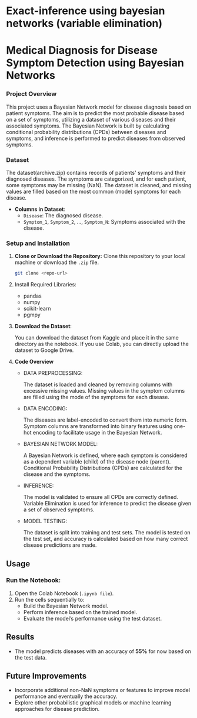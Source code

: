 # Exact-inference using bayesian networks (variable elimination)

# **Medical Diagnosis for Disease Symptom Detection using Bayesian Networks**

### **Project Overview**
This project uses a Bayesian Network model for disease diagnosis based on patient symptoms. The aim is to predict the most probable disease based on a set of symptoms, utilizing a dataset of various diseases and their associated symptoms. The Bayesian Network is built by calculating conditional probability distributions (CPDs) between diseases and symptoms, and inference is performed to predict diseases from observed symptoms.

### **Dataset**
The dataset(archive.zip) contains records of patients' symptoms and their diagnosed diseases. The symptoms are categorized, and for each patient, some symptoms may be missing (NaN). The dataset is cleaned, and missing values are filled based on the most common (mode) symptoms for each disease.

- **Columns in Dataset**:
  - `Disease`: The diagnosed disease.
  - `Symptom_1`, `Symptom_2`, ..., `Symptom_N`: Symptoms associated with the disease.

### **Setup and Installation**

1. **Clone or Download the Repository:**
   Clone this repository to your local machine or download the `.zip` file.
   ```bash
   git clone <repo-url>

2. Install Required Libraries:
   - pandas
   - numpy
   - scikit-learn
   - pgmpy
     
3. **Download the Dataset**:

   You can download the dataset from Kaggle and place it in the same directory as the notebook.
   If you use Colab, you can directly upload the dataset to Google Drive.

4. **Code Overview**
   
   - DATA PREPROCESSING:
     
      The dataset is loaded and cleaned by removing columns with excessive missing values.
      Missing values in the symptom columns are filled using the mode of the symptoms for each disease.
     
   - DATA ENCODING:
     
      The diseases are label-encoded to convert them into numeric form.
     Symptom columns are transformed into binary features using one-hot encoding to facilitate usage in the Bayesian Network.

   - BAYESIAN NETWORK MODEL:

      A Bayesian Network is defined, where each symptom is considered as a dependent variable (child) of the disease node (parent).
      Conditional Probability Distributions (CPDs) are calculated for the disease and the symptoms.
     
   - INFERENCE:

     The model is validated to ensure all CPDs are correctly defined.
     Variable Elimination is used for inference to predict the disease given a set of observed symptoms.
     
   - MODEL TESTING:

     The dataset is split into training and test sets.
     The model is tested on the test set, and accuracy is calculated based on how many correct disease predictions are made.

## Usage

### Run the Notebook:

1. Open the Colab Notebook (`.ipynb file`).
2. Run the cells sequentially to:
   - Build the Bayesian Network model.
   - Perform inference based on the trained model.
   - Evaluate the model’s performance using the test dataset.
  
## Results

- The model predicts diseases with an accuracy of **55%** for now based on the test data.

## Future Improvements

- Incorporate additional non-NaN symptoms or features to improve model performance and eventually the accuracy.
- Explore other probabilistic graphical models or machine learning approaches for disease prediction.


